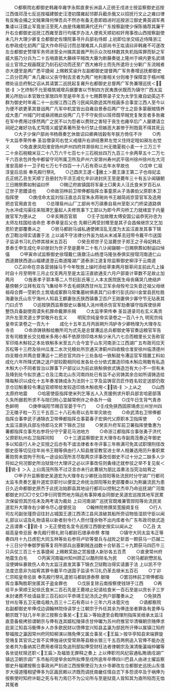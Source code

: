 <!-- { "loadSidebar": true } -->
　　○都察院右都御史韩雍卒雍字永熙直隶长洲县人正统壬戌进士授监察御史巡按江西值邓茂七反巡按福建御史汪澄初牒雍起邻郡兵截杀俄又以招抚行文止之雍曰律有反叛会捕之文贼果降何惮吾兵不然亦有备无患即趋进时巡按浙江御史黄英调军弗集诿以汪牒止军竟坐汪至死人由是伟雍期满代还升广东按察副使少保陈循荐其廉干升右佥都御史巡抚江西雍至首行均徭岁办法人便焉天顺初权奸用事改山西按察副使未几升大理少卿复佥都御史佐理院事寻升兵部右侍郎  上初即位坐交结近侍降浙江右参政成化初两广寇大作命将征讨而总理难其人兵部尚书王竑请曰非韩雍不可遂改左佥都御史赞理军务师进至全州擒其苗酋严刑示众次桂林数其失机指挥罪而斩之军威大振乃分兵为二十五哨直抵大藤峡平贼改大藤为断藤奏徙上隆州于峡内更名武靖设土官领之规画既定乃刻石纪功而还至广西大飨将士而先所遣将士分剿广东流贼者亦大捷至是两广悉平捷闻  上赐敕奖谕升左副都御史提督两广军务奏增巡抚都御史二员分莅两广未几雍以父丧守制去言者为两广地利害相关分则难于保障宜于梧州喉襟处设总府制之诏从其请罢二巡抚起复雍升右都御史总督两广军务兼理巡抚＜锍-釒＞乞终制不允至梧筑城增兵据要害以节制四方民夷畏伏既而为镇守广西太监黄沁所劾以本官致仕家居四年至是卒年五十七赐葬祭录子文为太学生雍自幼英迈不群为御史时年甫二十一出按江西江西刁民闻风歛迹其所规画多合事宜江西人至今以为便不欲更革其督战两广凡军中机宜皆出自雍自景泰后两广守土之臣多蒙蔽贼情养成大患广州城门时或昼闭微此役两广几于不守矣但以班师既早贼党复聚言者多咎雍在军中费用过侈然两广之民不以为怨者以费财之害轻于丧生也雍卒后广人屡建请立祠祀之雍好功名尤笃情义威望素著所至令行禁止但嫉恶大甚惨于刑戮竟不得其死云
　　○大子少保户部尚书杨鼎奏乞休致诏曰卿典钱榖有年朕方倚任不许
　　○丙午太监李荣传奉  圣旨僧录司右觉义戒缙升右讲经惠昇左觉义住持定暟如昶左右觉义
　　○免直隶凤阳淮安扬州庐州四府并滁徐和三州无徵夏税小麦一十三万三千二十余石税粮米豆二十八万六千七百七十三石税丝四万九百三十余两草五十二万七千六百余包并免中都留守司所属卫所及庐州六安滁州寿州武平宿州徐州徐州左大河淮安高邮十一卫子粒七万七千四百一十八石有奇以去年水旱故也
　　○戊申  仁祖淳皇后忌辰  奉先殿行祭礼
　　○己酉庆王邃＜雝土＞薨王康王第二子也母妃孟氏正统乙丑生天顺丁丑册封为平凉王成化辛卯进封庆王至是薨年三十有五讣闻辍朝三日赐祭葬如制谥曰怀
　　○赐辽府故镇国将军豪土□黄夫人汪氏食米岁百石从辽世子恩鑙请也
　　○命故羽林前卫带俸都指挥佥事童原从子浩袭伯父原职本卫指挥使
　　○庚戌命太监刘恒汪直总兵官朱永蒋琬尚书王越简阅京营官军及选用把总官用直言也
　　○总理易州山厂工部尚书万祺奏自易州至彰义门桥梁道路俱为水冲成沟渠往来阻滞乞量起人夫修筑事下工部以为即今芦沟桥工力就绪宜于内量拨官军为便从之
　　○辛亥赐百官扇
　　○壬子加故赠太傅安国公谥恭宪孙忠为太师左柱国给诰命忠  孝恭章皇后父也  先朝已两受封赠至是其子会昌候继宗又乞加恩阶吏部覆奏从之
　　○驸马都尉马诚私通使婢淫乱无度为太监汪直发其事下锦衣卫鞫治得实请置于法  上以诚不守法律分外妄为姑从末减革去冠带令戴平巾送国子监读书习礼仍停其禄米五百石
　　○癸丑郑世子见滋薨世子郑王之子母妃韩氏景泰壬申生成化辛卯册封为世子至是薨年二十有八讣闻辍朝一日赐祭葬如制谥曰悼僖
　　○甲寅命试监察御史徐瑁戴仁唐鼐汪山杨澄马隆张泰俱实授瑁河南道仁山西道鼐狭西道山福建道澄云南道隆湖广道泰浙江道复除监察御史柳淳于云南道
　　○乙卯命在京各营骑操马于今年牧放上操时添给草束两月银草间支前此凡上操时自十月至明年三月止仅支两月至是太监汪直欲通支六月户部查计草数不足故止加两月
　　○旌表孝子郭本等二人节妇彭氏等三人本太医院医生母丧痛哭几绝结庐墓傍朝夕泣拜有双乌飞集经年不去毛纲狭西甘州左卫军余母殁号泣失音迁祖父母继祖母合葬一茔躬负土筑墙成冢群乌常集墓树俱表其门曰孝行彭氏四川金堂县民杜胜海妻张氏山东宁海州人知县王麒妻张氏狭西镇番卫百户王刚妻俱少寡守节无玷表其门曰贞节
　　○巡按狭西监察御史以番贼入洮州境杀伤官军劾奏镇守指挥使徐昇整饬兵备副使周谟失机罪命戴罪杀贼
　　○太监李荣传奉  圣旨道录司右玄义禹贡洪升左至灵道士罗崇敬升右玄义
　　明宪宗纯皇帝实录卷之一百八十九
明宪宗纯皇帝实录卷之一百九十
　　成化十五年五月丙辰朔升鸿胪寺少卿杨理为大理寺左寺丞
　　○命添铸铁斛给散所司为式先是总督漕运总兵都御史等官奏运粮官军告言有司粮里长交兑粮米多用小斛不依原领印烙木斛少米凡六七合而粮里长又告称官军印烙木斛较之本处铁斛多米至五六合今宜于山东河南浙江江西湖广五布政司应天苏松等十三府及徐州瓜淮二水次兑粮处所京通天津蓟州四收粮仓淮安徐州临清德州四支粮仓并两总督漕运十二把总官共四十三处各给一铁斛就令漕运官军措置工料如成化六年所降式铸之送户部较勘相同给发各处仓分依式置造印烙木斛应用敢有私造木斛大小不同者皆治以罪事下户部议以为前此铁斛俱依式铸造岂有大小不一但有未及降到处今拟京通二仓及江南北山东河南四处已有旨不必另铸其余合如所请铸造给降每斛识以成化十五年奏准铸成永为法则十三字及监铸官员匠作姓名较定送部仍取京仓旧斛重较令漕运官顺带给发较造印烙木斛收用＜锍-釒＞上从之
　　○山西太原府地震
　　○哈密使臣指挥使米列乞等五人入贡援例求升职兵部言哈密部落久失所据若所求不与阻归附心宜越常例许之命各升一级
　　○戊午日生背气青赤色鲜明
　　○庚申端阳节赐百官晏于午门
　　○壬戌免狭西固原靖虏兰州甘州四卫无徵子粒一万三千五百二十八石有奇以去年旱灾故也
　　○命武清右卫带俸都指挥佥事李武子通锦衣卫带俸都指挥佥事葛春子宏俱代父原职本卫指挥使
　　○太监汪直执兵部左侍郎马文昇下锦衣卫狱
　　○癸亥升府军前卫署指挥使鲁惠为署都指挥佥事充右参将分守宁夏花马池地方
　　○命浙江都指挥佥事张勇子洪代父原职杭州右卫指挥同知
　　○十三道监察御史言大理寺右寺副周茂奏近年御史多以知县行人补之实授之后亦有不谙法律者本寺评事三年秩满可免其试职理刑径改御史臣等切见往年尚书王翱等俱由行人知县推官教官进士举人相兼选用历升重职累著勋劳未尝拘于刑名一途设如茂所言尽取两京评事改任御史不过十分之二缺多人少将如之何况御史所治狱皆付大理评之必以评事改任则夤缘迁就参驳之举不复见矣＜锍-釒＞入  上曰周茂所陈不过泛言亦未行此曹胡为朋比滥奏法当究治姑宥之
　　○甲子升监察御史吴道宏为大理寺右少卿抚治郧阳等处流民时分守湖广行都司太监韦贵奏乞量升道宏京职付以便宜之命抚治郧阳等处吏部覆奏以为荆襄流民为患日久近命都御史原杰于此抚治始郡县其地设行都司以控制之杰卒乃命巡抚湖广河南都御史刘□□寸攵□李衍同管然地方隔远有事猝难会同御史吴道宏巡按其地军民累次保留但其历任未及两考请为裁处  上曰河南湖广巡抚官既难兼管郧阳等处流民吴道宏升大理寺右少卿令尽心提督抚治
　　○翰林院修撰吴宽服阕复任
　　○行人司左司副张瑾赍诏往封占城国王道江西清江县风浪破其船所赍诏物皆湿损守臣以闻礼部议以诏及礼物请易以新者别令行人赍付瑾余物不出内库者令广东布政司依式造之且谓奏＜锍-釒＞无正使姓名宜令巡按江西御史按实以闻从之
　　○乙丑  太祖高皇帝忌辰  奉先殿行祭礼驸马都尉石璟承命祭  孝陵
　　○镇守大同太监韦正等奏四月十九日虏犯大同玉林等处右参将卢钦等督兵与战败之斩首一颗获马一匹越二十三日分守奉御罗振等复将所部兵出塞剿贼连战数十合斩首二十九颗获马四匹牛三只兵仗三百三十五事捷闻  上赐敕奖励之赏报捷人新钞各五百贯
　　○直隶常州府地震生白毛
　　○丙寅河南磁州知州顾正以酷刑除名为民
　　○驸马都尉懋凯私淫使婢纵暴致伤人命为太监汪直发其事下锦衣卫狱鞫治得实请置于法  上以凯不守法度恣意非为姑宥其罪令戴平巾送国子监读书习礼仍革去禄米五百石
　　○丁卯  仁宗昭皇帝忌辰  奉先殿行祭礼遣驸马都尉游泰祭  献陵
　　○罢羽林前卫带俸都指挥佥事陶胜职坐匿其子盗金罪也
　　○戊辰复除云南按察使钱琎于江西
　　○再给平乡荣顺王妃徐氏食米二百石先是王薨禄止妃请给食米一百石至是以庶长子三岁未封诸费不给请益至三百石如兴平恭靖王妃汤氏之例户部覆奏从之
　　○免狭西甘州左等五卫无徵屯粮九百三十二石有奇以十三年六月冰雹灾也
　　○谪都察院右副都御史牟俸戍边调翰林院侍读学士江朝宗于外任其余为俸连坐者罪各有差俸与朝宗既下狱几半年浙江按察佥事吴＜王扁＞等始逮至会鞫理刑指挥吴绶承太监汪直意备极拷掠谓朝宗与俸有连其婿松陵驿丞甘仲瓛为苏州府推官华清嘱朝宗赂俸求庇吴江知县冯衡俸乡人亦多歛民财以馈俸宜兴知县孟瀛为部民所讦俸以属镇江知府黎福按之瀛因常州府同知柳演以赂免俸又属佥事吴＜王扁＞按华亭知县宋端罪旋受赂复其官讯之皆不实俸独诬伏受常熟等县粮长银三千五百两例追入官俸不能办连坐者共为备纳其已费用者得旨免追刑部拟俸受财枉法者律朝宗及演清衡瀛端仲瓛等各坐徒杖赎还职＜王扁＞及福皆无罪释之奏上  上以俸职司风纪容通私贿谪戍湖广镇远卫朝宗调广东市船司提举余如所拟俸至戍所逾年卒俸四川巴县人由进士擢监察御史升福建按察佥事政尚严刻进江西按察使召为太仆寺卿改左佥都御史巡抚山东值岁大侵道殣相望俸多为区画民赖以济既而调抚南畿任情自恣下多怨谤卒及于祸俸为按察使时知府许聪之死与有力焉巳不为公论所与至是狱竟人皆知其为直所陷而无恤其冤者

